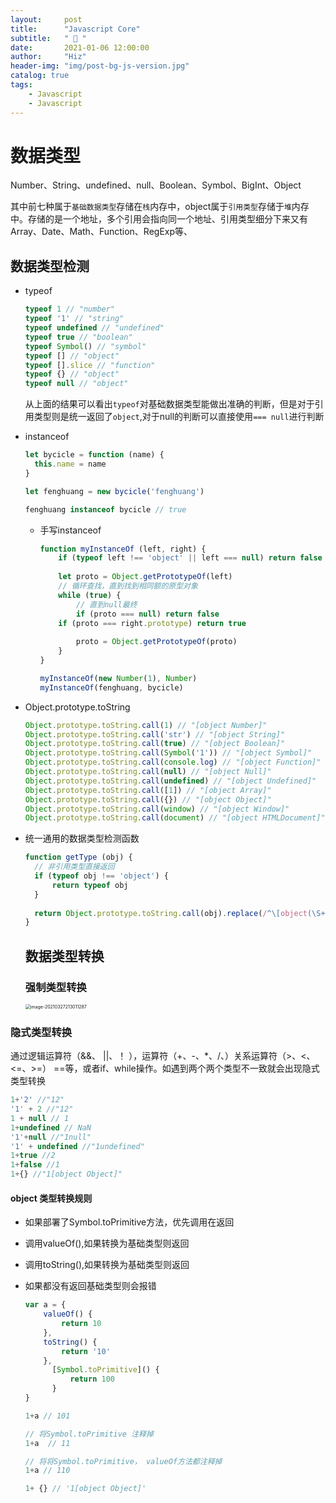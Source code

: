 ```yaml
---
layout:     post
title:      "Javascript Core"
subtitle:   " 🎯 "
date:       2021-01-06 12:00:00
author:     "Hiz"
header-img: "img/post-bg-js-version.jpg"
catalog: true
tags:
    - Javascript
    - Javascript
---
```


# 数据类型

Number、String、undefined、null、Boolean、Symbol、BigInt、Object

其中前七种属于`基础数据类型`存储在`栈`内存中，object属于`引用类型`存储于`堆`内存中。存储的是一个地址，多个引用会指向同一个地址、引用类型细分下来又有Array、Date、Math、Function、RegExp等、

## 数据类型检测

* typeof

  ```javascript
  typeof 1 // "number"
  typeof '1' // "string"
  typeof undefined // "undefined"
  typeof true // "boolean"
  typeof Symbol() // "symbol"
  typeof [] // "object"
  typeof [].slice // "function"
  typeof {} // "object"
  typeof null // "object"
  ```

  从上面的结果可以看出`typeof`对基础数据类型能做出准确的判断，但是对于引用类型则是统一返回了`object`,对于null的判断可以直接使用`=== null`进行判断

* instanceof

  ```javascript
  let bycicle = function (name) {
  	this.name = name
  }
  
  let fenghuang = new bycicle('fenghuang')
  
  fenghuang instanceof bycicle // true
  ```

  * 手写instanceof

    ```javascript
    function myInstanceOf (left, right) {
    	if (typeof left !== 'object' || left === null) return false
      
    	let proto = Object.getPrototypeOf(left)
    	// 循环查找，直到找到相同额的原型对象
    	while (true) {
    		// 直到null最终    
    		if (proto === null) return false
        if (proto === right.prototype) return true 
    		
    		proto = Object.getPrototypeOf(proto)
    	}
    }
    
    myInstanceOf(new Number(1), Number)
    myInstanceOf(fenghuang, bycicle)
    ```

* Object.prototype.toString

  ```javascript
  Object.prototype.toString.call(1) // "[object Number]"
  Object.prototype.toString.call('str') // "[object String]"
  Object.prototype.toString.call(true) // "[object Boolean]"
  Object.prototype.toString.call(Symbol('1')) // "[object Symbol]"
  Object.prototype.toString.call(console.log) // "[object Function]"
  Object.prototype.toString.call(null) // "[object Null]"
  Object.prototype.toString.call(undefined) // "[object Undefined]"
  Object.prototype.toString.call([1]) // "[object Array]"
  Object.prototype.toString.call({}) // "[object Object]"
  Object.prototype.toString.call(window) // "[object Window]"
  Object.prototype.toString.call(document) // "[object HTMLDocument]"
  ```

- 统一通用的数据类型检测函数

  ```javascript
  function getType (obj) {
  	// 非引用类型直接返回  
    if (typeof obj !== 'object') {
  		return typeof obj
  	}
    
    return Object.prototype.toString.call(obj).replace(/^\[object(\S+)\]$/, $1)
  }
  ```

  ## 数据类型转换

  ### 强制类型转换

  <img src="https://gitee.com/inkkk0516/typora/raw/master/image-20210327213011287.png" alt="image-20210327213011287" style="zoom:50%;" />

  

### 隐式类型转换

通过逻辑运算符（&&、 ||、！ ），运算符（+、-、*、/、）关系运算符（>、<、<=、>=） ==等，或者if、while操作。如遇到两个两个类型不一致就会出现隐式类型转换

```javascript
1+'2' //"12"
'1' + 2 //"12"
1 + null // 1
1+undefined // NaN
'1'+null //"1null"
'1' + undefined //"1undefined"
1+true //2
1+false //1
1+{} //"1[object Object]"
```

#### object 类型转换规则

* 如果部署了Symbol.toPrimitive方法，优先调用在返回

* 调用valueOf(),如果转换为基础类型则返回

* 调用toString(),如果转换为基础类型则返回

* 如果都没有返回基础类型则会报错

  ```javascript
  var a = {
      valueOf() {
          return 10
      },
      toString() {
          return '10'
      },
    	[Symbol.toPrimitive]() {
  			return 100
  		}
  }
  
  1+a // 101
  
  // 将Symbol.toPrimitive 注释掉
  1+a  // 11
  
  // 将将Symbol.toPrimitive， valueOf方法都注释掉
  1+a // 110
  
  1+ {} // '1[object Object]'
  ```
